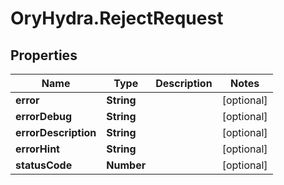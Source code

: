 # OryHydra.RejectRequest

## Properties
Name | Type | Description | Notes
------------ | ------------- | ------------- | -------------
**error** | **String** |  | [optional] 
**errorDebug** | **String** |  | [optional] 
**errorDescription** | **String** |  | [optional] 
**errorHint** | **String** |  | [optional] 
**statusCode** | **Number** |  | [optional] 


